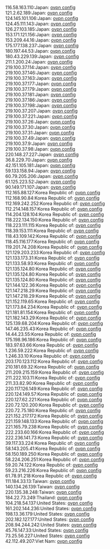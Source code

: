 116.58.163.110:Japan: [ovpn config](vpn/116_58_163_110.ovpn)  
121.2.62.189:Japan: [ovpn config](vpn/121_2_62_189.ovpn)  
124.145.101.106:Japan: [ovpn config](vpn/124_145_101_106.ovpn)  
124.45.111.143:Japan: [ovpn config](vpn/124_45_111_143.ovpn)  
126.27.103.185:Japan: [ovpn config](vpn/126_27_103_185.ovpn)  
153.171.121.156:Japan: [ovpn config](vpn/153_171_121_156.ovpn)  
153.209.44.16:Japan: [ovpn config](vpn/153_209_44_16.ovpn)  
175.177.138.237:Japan: [ovpn config](vpn/175_177_138_237.ovpn)  
180.197.44.53:Japan: [ovpn config](vpn/180_197_44_53.ovpn)  
180.43.229.139:Japan: [ovpn config](vpn/180_43_229_139.ovpn)  
211.1.200.24:Japan: [ovpn config](vpn/211_1_200_24.ovpn)  
219.100.37.114:Japan: [ovpn config](vpn/219_100_37_114.ovpn)  
219.100.37.146:Japan: [ovpn config](vpn/219_100_37_146.ovpn)  
219.100.37.163:Japan: [ovpn config](vpn/219_100_37_163.ovpn)  
219.100.37.177:Japan: [ovpn config](vpn/219_100_37_177.ovpn)  
219.100.37.179:Japan: [ovpn config](vpn/219_100_37_179.ovpn)  
219.100.37.181:Japan: [ovpn config](vpn/219_100_37_181.ovpn)  
219.100.37.186:Japan: [ovpn config](vpn/219_100_37_186.ovpn)  
219.100.37.198:Japan: [ovpn config](vpn/219_100_37_198.ovpn)  
219.100.37.207:Japan: [ovpn config](vpn/219_100_37_207.ovpn)  
219.100.37.221:Japan: [ovpn config](vpn/219_100_37_221.ovpn)  
219.100.37.26:Japan: [ovpn config](vpn/219_100_37_26.ovpn)  
219.100.37.30:Japan: [ovpn config](vpn/219_100_37_30.ovpn)  
219.100.37.31:Japan: [ovpn config](vpn/219_100_37_31.ovpn)  
219.100.37.49:Japan: [ovpn config](vpn/219_100_37_49.ovpn)  
219.100.37.9:Japan: [ovpn config](vpn/219_100_37_9.ovpn)  
219.100.37.98:Japan: [ovpn config](vpn/219_100_37_98.ovpn)  
220.148.27.227:Japan: [ovpn config](vpn/220_148_27_227.ovpn)  
36.8.229.70:Japan: [ovpn config](vpn/36_8_229_70.ovpn)  
42.151.105.181:Japan: [ovpn config](vpn/42_151_105_181.ovpn)  
59.133.158.94:Japan: [ovpn config](vpn/59_133_158_94.ovpn)  
60.79.205.206:Japan: [ovpn config](vpn/60_79_205_206.ovpn)  
61.125.223.52:Japan: [ovpn config](vpn/61_125_223_52.ovpn)  
90.149.171.107:Japan: [ovpn config](vpn/90_149_171_107.ovpn)  
112.165.88.127:Korea Republic of: [ovpn config](vpn/112_165_88_127.ovpn)  
112.168.90.84:Korea Republic of: [ovpn config](vpn/112_168_90_84.ovpn)  
112.169.242.252:Korea Republic of: [ovpn config](vpn/112_169_242_252.ovpn)  
112.214.148.157:Korea Republic of: [ovpn config](vpn/112_214_148_157.ovpn)  
114.204.128.104:Korea Republic of: [ovpn config](vpn/114_204_128_104.ovpn)  
118.222.134.150:Korea Republic of: [ovpn config](vpn/118_222_134_150.ovpn)  
118.223.111.115:Korea Republic of: [ovpn config](vpn/118_223_111_115.ovpn)  
118.39.153.111:Korea Republic of: [ovpn config](vpn/118_39_153_111.ovpn)  
118.43.109.142:Korea Republic of: [ovpn config](vpn/118_43_109_142.ovpn)  
118.45.116.177:Korea Republic of: [ovpn config](vpn/118_45_116_177.ovpn)  
119.201.74.208:Korea Republic of: [ovpn config](vpn/119_201_74_208.ovpn)  
121.129.203.233:Korea Republic of: [ovpn config](vpn/121_129_203_233.ovpn)  
121.133.173.31:Korea Republic of: [ovpn config](vpn/121_133_173_31.ovpn)  
121.133.58.93:Korea Republic of: [ovpn config](vpn/121_133_58_93.ovpn)  
121.135.124.80:Korea Republic of: [ovpn config](vpn/121_135_124_80.ovpn)  
121.135.124.80:Korea Republic of: [ovpn config](vpn/121_135_124_80.ovpn)  
121.135.124.80:Korea Republic of: [ovpn config](vpn/121_135_124_80.ovpn)  
121.144.122.36:Korea Republic of: [ovpn config](vpn/121_144_122_36.ovpn)  
121.147.218.29:Korea Republic of: [ovpn config](vpn/121_147_218_29.ovpn)  
121.147.218.29:Korea Republic of: [ovpn config](vpn/121_147_218_29.ovpn)  
121.152.119.65:Korea Republic of: [ovpn config](vpn/121_152_119_65.ovpn)  
121.173.84.234:Korea Republic of: [ovpn config](vpn/121_173_84_234.ovpn)  
121.181.81.154:Korea Republic of: [ovpn config](vpn/121_181_81_154.ovpn)  
121.182.143.29:Korea Republic of: [ovpn config](vpn/121_182_143_29.ovpn)  
125.139.68.204:Korea Republic of: [ovpn config](vpn/125_139_68_204.ovpn)  
147.46.235.43:Korea Republic of: [ovpn config](vpn/147_46_235_43.ovpn)  
14.44.23.55:Korea Republic of: [ovpn config](vpn/14_44_23_55.ovpn)  
175.198.96.186:Korea Republic of: [ovpn config](vpn/175_198_96_186.ovpn)  
183.97.63.66:Korea Republic of: [ovpn config](vpn/183_97_63_66.ovpn)  
1.236.59.222:Korea Republic of: [ovpn config](vpn/1_236_59_222.ovpn)  
1.246.33.10:Korea Republic of: [ovpn config](vpn/1_246_33_10.ovpn)  
203.170.123.112:Korea Republic of: [ovpn config](vpn/203_170_123_112.ovpn)  
210.181.69.32:Korea Republic of: [ovpn config](vpn/210_181_69_32.ovpn)  
211.209.215.159:Korea Republic of: [ovpn config](vpn/211_209_215_159.ovpn)  
211.222.103.11:Korea Republic of: [ovpn config](vpn/211_222_103_11.ovpn)  
211.33.82.90:Korea Republic of: [ovpn config](vpn/211_33_82_90.ovpn)  
220.117.126.149:Korea Republic of: [ovpn config](vpn/220_117_126_149.ovpn)  
220.124.149.57:Korea Republic of: [ovpn config](vpn/220_124_149_57.ovpn)  
220.127.62.221:Korea Republic of: [ovpn config](vpn/220_127_62_221.ovpn)  
220.72.120.200:Korea Republic of: [ovpn config](vpn/220_72_120_200.ovpn)  
220.72.75.180:Korea Republic of: [ovpn config](vpn/220_72_75_180.ovpn)  
221.152.217.172:Korea Republic of: [ovpn config](vpn/221_152_217_172.ovpn)  
221.159.148.133:Korea Republic of: [ovpn config](vpn/221_159_148_133.ovpn)  
221.165.79.238:Korea Republic of: [ovpn config](vpn/221_165_79_238.ovpn)  
222.233.60.166:Korea Republic of: [ovpn config](vpn/222_233_60_166.ovpn)  
222.236.141.73:Korea Republic of: [ovpn config](vpn/222_236_141_73.ovpn)  
39.117.33.224:Korea Republic of: [ovpn config](vpn/39_117_33_224.ovpn)  
58.143.205.41:Korea Republic of: [ovpn config](vpn/58_143_205_41.ovpn)  
58.150.189.250:Korea Republic of: [ovpn config](vpn/58_150_189_250.ovpn)  
58.224.206.251:Korea Republic of: [ovpn config](vpn/58_224_206_251.ovpn)  
59.20.74.122:Korea Republic of: [ovpn config](vpn/59_20_74_122.ovpn)  
59.23.216.226:Korea Republic of: [ovpn config](vpn/59_23_216_226.ovpn)  
61.78.91.218:Korea Republic of: [ovpn config](vpn/61_78_91_218.ovpn)  
111.184.33.13:Taiwan: [ovpn config](vpn/111_184_33_13.ovpn)  
140.134.26.139:Taiwan: [ovpn config](vpn/140_134_26_139.ovpn)  
220.135.38.248:Taiwan: [ovpn config](vpn/220_135_38_248.ovpn)  
184.22.73.249:Thailand: [ovpn config](vpn/184_22_73_249.ovpn)  
104.218.54.137:United States: [ovpn config](vpn/104_218_54_137.ovpn)  
161.202.144.236:United States: [ovpn config](vpn/161_202_144_236.ovpn)  
198.13.36.179:United States: [ovpn config](vpn/198_13_36_179.ovpn)  
202.182.127.177:United States: [ovpn config](vpn/202_182_127_177.ovpn)  
208.94.244.242:United States: [ovpn config](vpn/208_94_244_242.ovpn)  
45.76.147.33:United States: [ovpn config](vpn/45_76_147_33.ovpn)  
73.25.56.227:United States: [ovpn config](vpn/73_25_56_227.ovpn)  
42.112.49.207:Viet Nam: [ovpn config](vpn/42_112_49_207.ovpn)  
